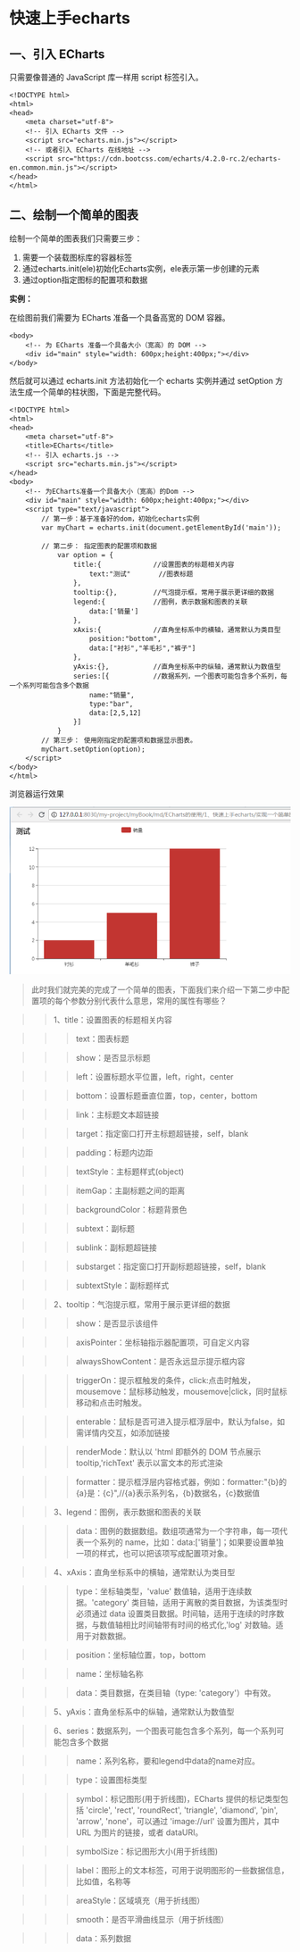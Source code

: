 # 快速上手echarts

## 一、引入 ECharts

只需要像普通的 JavaScript 库一样用 script 标签引入。

```
<!DOCTYPE html>
<html>
<head>
    <meta charset="utf-8">
    <!-- 引入 ECharts 文件 -->
    <script src="echarts.min.js"></script>
    <!-- 或者引入 ECharts 在线地址 -->
    <script src="https://cdn.bootcss.com/echarts/4.2.0-rc.2/echarts-en.common.min.js"></script>
</head>
</html>
```

## 二、绘制一个简单的图表

绘制一个简单的图表我们只需要三步：

1. 需要一个装载图标库的容器标签
2. 通过echarts.init(ele)初始化Echarts实例，ele表示第一步创建的元素
3. 通过option指定图标的配置项和数据

**实例：**

在绘图前我们需要为 ECharts 准备一个具备高宽的 DOM 容器。

```
<body>
    <!-- 为 ECharts 准备一个具备大小（宽高）的 DOM -->
    <div id="main" style="width: 600px;height:400px;"></div>
</body>
```

然后就可以通过 echarts.init 方法初始化一个 echarts 实例并通过 setOption 方法生成一个简单的柱状图，下面是完整代码。

```
<!DOCTYPE html>
<html>
<head>
    <meta charset="utf-8">
    <title>ECharts</title>
    <!-- 引入 echarts.js -->
    <script src="echarts.min.js"></script>
</head>
<body>
    <!-- 为ECharts准备一个具备大小（宽高）的Dom -->
    <div id="main" style="width: 600px;height:400px;"></div>
    <script type="text/javascript">
        // 第一步：基于准备好的dom，初始化echarts实例
        var myChart = echarts.init(document.getElementById('main'));

        // 第二步： 指定图表的配置项和数据
	    	var option = {
				title:{     		//设置图表的标题相关内容
					text:"测试"  		//图表标题
				},
				tooltip:{},			//气泡提示框，常用于展示更详细的数据
				legend:{			//图例，表示数据和图表的关联
					data:['销量']
				},
				xAxis:{				//直角坐标系中的横轴，通常默认为类目型
					position:"bottom",
					data:["衬衫","羊毛衫","裤子"]
				},
				yAxis:{},			//直角坐标系中的纵轴，通常默认为数值型
				series:[{			//数据系列，一个图表可能包含多个系列，每一个系列可能包含多个数据
					name:"销量",
					type:"bar",
					data:[2,5,12]
				}]
			}
        // 第三步： 使用刚指定的配置项和数据显示图表。
        myChart.setOption(option);
    </script>
</body>
</html>
```

浏览器运行效果

![示例图](img/echarts1.png)

> 此时我们就完美的完成了一个简单的图表，下面我们来介绍一下第二步中配置项的每个参数分别代表什么意思，常用的属性有哪些？

>> 1、title：设置图表的标题相关内容

>>> text：图表标题

>>> show：是否显示标题

>>> left：设置标题水平位置，left，right，center

>>> bottom：设置标题垂直位置，top，center，bottom

>>> link：主标题文本超链接

>>> target：指定窗口打开主标题超链接，self，blank

>>> padding：标题内边距

>>> textStyle：主标题样式(object)

>>> itemGap：主副标题之间的距离

>>> backgroundColor：标题背景色

>>> subtext：副标题

>>> sublink：副标题超链接

>>> substarget：指定窗口打开副标题超链接，self，blank

>>> subtextStyle：副标题样式


>> 2、tooltip：气泡提示框，常用于展示更详细的数据

>>> show：是否显示该组件

>>> axisPointer：坐标轴指示器配置项，可自定义内容

>>> alwaysShowContent：是否永远显示提示框内容

>>> triggerOn：提示框触发的条件，click:点击时触发，mousemove：鼠标移动触发，mousemove|click，同时鼠标移动和点击时触发。

>>> enterable：鼠标是否可进入提示框浮层中，默认为false，如需详情内交互，如添加链接

>>> renderMode：默认以 'html 即额外的 DOM 节点展示 tooltip,'richText' 表示以富文本的形式渲染

>>> formatter：提示框浮层内容格式器，例如：formatter:"{b}的{a}是：{c}",//{a}表示系列名，{b}数据名，{c}数据值


>> 3、legend：图例，表示数据和图表的关联

>>> data：图例的数据数组。数组项通常为一个字符串，每一项代表一个系列的 name，比如：data:['销量']；如果要设置单独一项的样式，也可以把该项写成配置项对象。

>> 4、xAxis：直角坐标系中的横轴，通常默认为类目型

>>> type：坐标轴类型，'value' 数值轴，适用于连续数据。'category' 类目轴，适用于离散的类目数据，为该类型时必须通过 data 设置类目数据。时间轴，适用于连续的时序数据，与数值轴相比时间轴带有时间的格式化,'log' 对数轴。适用于对数数据。

>>> position：坐标轴位置，top，bottom

>>> name：坐标轴名称

>>> data：类目数据，在类目轴（type: 'category'）中有效。


>> 5、yAxis：直角坐标系中的纵轴，通常默认为数值型

>> 6、series：数据系列，一个图表可能包含多个系列，每一个系列可能包含多个数据

>>> name：系列名称，要和legend中data的name对应。

>>> type：设置图标类型

>>> symbol：标记图形(用于折线图)，ECharts 提供的标记类型包括 'circle', 'rect', 'roundRect', 'triangle', 'diamond', 'pin', 'arrow', 'none'，可以通过 'image://url' 设置为图片，其中 URL 为图片的链接，或者 dataURI。

>>> symbolSize：标记图形大小(用于折线图)

>>> label：图形上的文本标签，可用于说明图形的一些数据信息，比如值，名称等

>>> areaStyle：区域填充（用于折线图）

>>> smooth：是否平滑曲线显示（用于折线图）

>>> data：系列数据





